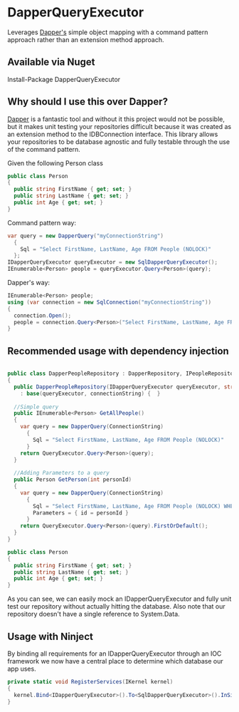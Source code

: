 DapperQueryExecutor
===================

Leverages [Dapper's](https://github.com/SamSaffron/dapper-dot-net) simple object mapping with a command pattern approach rather than an extension method approach.

Available via Nuget
-------------------
Install-Package DapperQueryExecutor

Why should I use this over Dapper?
----------------------------------
[Dapper](https://github.com/SamSaffron/dapper-dot-net) is a fantastic tool and without it this project would not be possible, but it makes unit testing your repositories difficult because it was created as an extension method to the IDBConnection interface.
This library allows your repositories to be database agnostic and fully testable through the use of the command pattern.

Given the following Person class
```csharp
public class Person
{
  public string FirstName { get; set; }
  public string LastName { get; set; }
  public int Age { get; set; }
}
```

Command pattern way:
```csharp
var query = new DapperQuery("myConnectionString")
  {
    Sql = "Select FirstName, LastName, Age FROM People (NOLOCK)"
  };
IDapperQueryExecutor queryExecutor = new SqlDapperQueryExecutor();
IEnumerable<Person> people = queryExecutor.Query<Person>(query);
```

Dapper's way:
```csharp
IEnumerable<Person> people;
using (var connection = new SqlConnection("myConnectionString"))
{
  connection.Open();
  people = connection.Query<Person>("Select FirstName, LastName, Age FROM People (NOLOCK)")
}
```

Recommended usage with dependency injection
-------------------------------------------

```csharp

public class DapperPeopleRepository : DapperRepository, IPeopleRepository
{
  public DapperPeopleRepository(IDapperQueryExecutor queryExecutor, string connectionString)
    : base(queryExecutor, connectionString) {  }
    
  //Simple query  
  public IEnumerable<Person> GetAllPeople()
  {
    var query = new DapperQuery(ConnectionString)
      {
        Sql = "Select FirstName, LastName, Age FROM People (NOLOCK)"
      }
    return QueryExecutor.Query<Person>(query);
  }
    
  //Adding Parameters to a query  
  public Person GetPerson(int personId)
  {    
    var query = new DapperQuery(ConnectionString)
      {
        Sql = "Select FirstName, LastName, Age FROM People (NOLOCK) WHERE id = @id",
        Parameters = { id = personId }
      }
    return QueryExecutor.Query<Person>(query).FirstOrDefault();
  }
}

public class Person
{
  public string FirstName { get; set; }
  public string LastName { get; set; }
  public int Age { get; set; }
}
```
As you can see, we can easily mock an IDapperQueryExecutor and fully unit test our repository without
actually hitting the database. Also note that our repository doesn't have a single reference to System.Data.

Usage with Ninject
------------------
By binding all requirements for an IDapperQueryExecutor through an IOC framework we now have a central place to determine which database our app uses.

```csharp
private static void RegisterServices(IKernel kernel)
{
  kernel.Bind<IDapperQueryExecutor>().To<SqlDapperQueryExecutor>().InSingletonScope();
}
```
